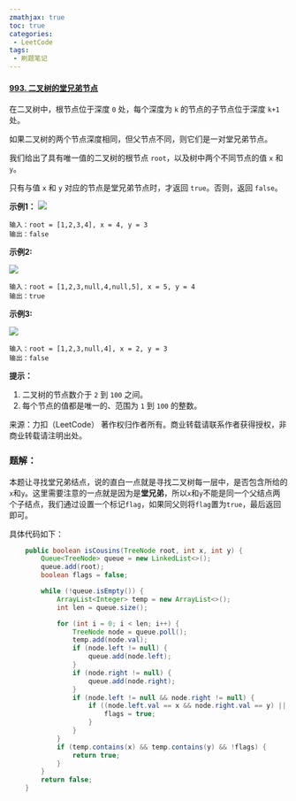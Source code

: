 ```yaml
---
zmathjax: true
toc: true
categories:
 - LeetCode
tags:
 - 刷题笔记
---
```


#### [993. 二叉树的堂兄弟节点](https://leetcode-cn.com/problems/cousins-in-binary-tree/)

在二叉树中，根节点位于深度 `0` 处，每个深度为 `k` 的节点的子节点位于深度 `k+1` 处。

如果二叉树的两个节点深度相同，但父节点不同，则它们是一对堂兄弟节点。

我们给出了具有唯一值的二叉树的根节点 `root`，以及树中两个不同节点的值 `x` 和 `y`。

只有与值 `x` 和 `y` 对应的节点是堂兄弟节点时，才返回 `true`。否则，返回 `false`。

<!--more-->

 **示例1：**
![](https://gitee.com/xlshi/blog_img/raw/master/img/20200912114610.png)

    输入：root = [1,2,3,4], x = 4, y = 3
    输出：false

**示例2:**

![](https://gitee.com/xlshi/blog_img/raw/master/img/20200912114707.png)

```
输入：root = [1,2,3,null,4,null,5], x = 5, y = 4
输出：true
```

**示例3:**

![](https://gitee.com/xlshi/blog_img/raw/master/img/20200912114752.png)

```
输入：root = [1,2,3,null,4], x = 2, y = 3
输出：false
```

**提示：**

1.  二叉树的节点数介于 `2` 到 `100` 之间。
2.  每个节点的值都是唯一的、范围为 `1` 到 `100` 的整数。

来源：力扣（LeetCode）
著作权归作者所有。商业转载请联系作者获得授权，非商业转载请注明出处。

### 题解：

本题让寻找堂兄弟结点，说的直白一点就是寻找二叉树每一层中，是否包含所给的`x`和`y`。这里需要注意的一点就是因为是**堂兄弟**，所以`x`和`y`不能是同一个父结点两个子结点，我们通过设置一个标记`flag`，如果同父则将`flag`置为`true`，最后返回即可。

具体代码如下：

```java
    public boolean isCousins(TreeNode root, int x, int y) {
        Queue<TreeNode> queue = new LinkedList<>();
        queue.add(root);
        boolean flags = false;

        while (!queue.isEmpty()) {
            ArrayList<Integer> temp = new ArrayList<>();
            int len = queue.size();

            for (int i = 0; i < len; i++) {
                TreeNode node = queue.poll();
                temp.add(node.val);
                if (node.left != null) {
                    queue.add(node.left);
                }
                if (node.right != null) {
                    queue.add(node.right);
                }
                if (node.left != null && node.right != null) {
                    if ((node.left.val == x && node.right.val == y) || (node.left.val == y && node.right.val == x)) {
                        flags = true;
                    }
                }
            }
            if (temp.contains(x) && temp.contains(y) && !flags) {
                return true;
            }
        }
        return false;
    }
```


